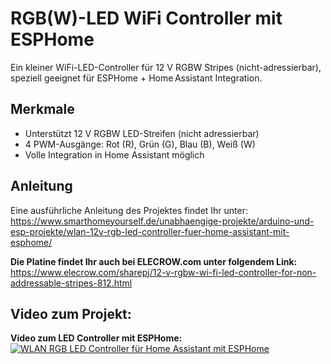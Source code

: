 # RGB(W)-LED WiFi Controller mit ESPHome  
Ein kleiner Wi­Fi-LED-Controller für 12 V RGBW Stripes (nicht-adressierbar), speziell geeignet für ESPHome + Home Assistant Integration.

## Merkmale  
- Unterstützt 12 V RGBW LED-Streifen (nicht adressierbar)  
- 4 PWM-Ausgänge: Rot (R), Grün (G), Blau (B), Weiß (W)  
- Volle Integration in Home Assistant möglich  
  
## Anleitung  
Eine ausführliche Anleitung des Projektes findet Ihr unter:  
https://www.smarthomeyourself.de/unabhaengige-projekte/arduino-und-esp-projekte/wlan-12v-rgb-led-controller-fuer-home-assistant-mit-esphome/  
  
**Die Platine findet Ihr auch bei ELECROW.com unter folgendem Link:**  
https://www.elecrow.com/sharepj/12-v-rgbw-wi-fi-led-controller-for-non-addressable-stripes-812.html
  
## Video zum Projekt:  
**Video zum LED Controller mit ESPHome:**  
[![WLAN RGB LED Controller für Home Assistant mit ESPHome](http://img.youtube.com/vi/DscxZi73mx8/0.jpg)](https://www.youtube.com/watch?v=DscxZi73mx8 "Video zum WLAN RGB LED Controller mit ESPHome")  
  
  